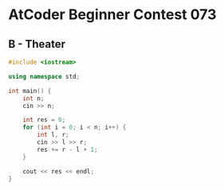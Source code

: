 # AtCoder Beginner Contest 073
## B - Theater
```cpp
#include <iostream>

using namespace std;

int main() {
    int n;
    cin >> n;

    int res = 0;
    for (int i = 0; i < n; i++) {
        int l, r;
        cin >> l >> r;
        res += r - l + 1;
    }

    cout << res << endl;
}
```
